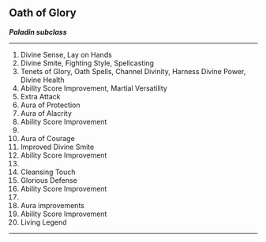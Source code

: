 ﻿## Oath of Glory

***Paladin subclass***

___
1. Divine Sense, Lay on Hands
2. Divine Smite, Fighting Style, Spellcasting
3. Tenets of Glory, Oath Spells, Channel Divinity, Harness Divine Power, Divine Health
4. Ability Score Improvement, Martial Versatility
5. Extra Attack
6. Aura of Protection
7. Aura of Alacrity
8. Ability Score Improvement
9.  
10. Aura of Courage
11. Improved Divine Smite
12. Ability Score Improvement
13.  
14. Cleansing Touch
15. Glorious Defense
16. Ability Score Improvement
17.  
18. Aura improvements
19. Ability Score Improvement
20. Living Legend

---
